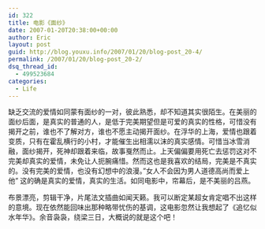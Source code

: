 ```yaml
---
id: 322
title: 电影《面纱》
date: 2007-01-20T20:38:00+00:00
author: Eric
layout: post
guid: http://blog.youxu.info/2007/01/20/blog-post_20-4/
permalink: /2007/01/20/blog-post_20-2/
dsq_thread_id:
  - 499523684
categories:
  - Life
---
```

缺乏交流的爱情如同蒙有面纱的一对，彼此熟悉，却不知道其实很陌生。在美丽的面纱后面，是真实的普通的人，是低于完美期望但是可爱的真实的性格，可惜没有揭开之前，谁也不了解对方，谁也不愿主动揭开面纱。在浮华的上海，爱情也跟着变质，只有在霍乱横行的小村，才能催生出相濡以沫的真实感情。可惜当冰雪消融，面纱揭开，死神却跟着来临，故事戛然而止。上天偏偏要用死亡去惩罚这对不完美却真实的爱情，未免让人扼腕痛惜。然而这也是我喜欢的结局，完美是不真实的。没有完美的爱情，也没有幻想中的浪漫。&#8221;女人不会因为男人道德高尚而爱上他&#8221; 这的确是真实的爱情，真实的生活。如同电影中，帘幕后，是不美丽的吕燕。

布景漂亮，剪辑干净，片尾法文插曲如闻天籁。我可以断定某超女肯定唱不出这样的意境。现在依然能回味出那种略带忧伤的基调，这电影忽然让我想起了《追忆似水年华》。余音袅袅，绕梁三日，大概说的就是这个吧！